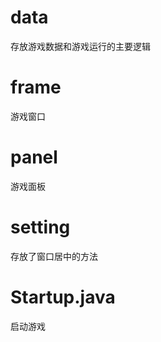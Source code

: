 # data  
存放游戏数据和游戏运行的主要逻辑  

# frame
游戏窗口  

# panel
游戏面板

# setting
存放了窗口居中的方法

# Startup.java
启动游戏
